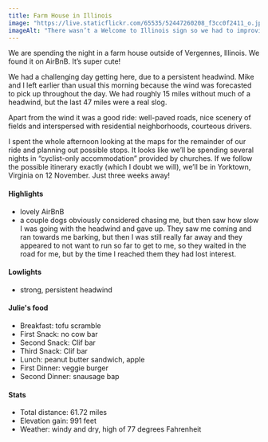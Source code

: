 ```yaml
---
title: Farm House in Illinois
image: "https://live.staticflickr.com/65535/52447260208_f3cc0f2411_o.jpg"
imageAlt: "There wasn’t a Welcome to Illinois sign so we had to improvise"
---
```


We are spending the night in a farm house outside of Vergennes, Illinois. We found it on AirBnB. It’s super cute! 

We had a challenging day getting here, due to a persistent headwind. Mike and I left earlier than usual this morning because the wind was forecasted to pick up throughout the day. We had roughly 15 miles without much of a headwind, but the last 47 miles were a real slog. 

Apart from the wind it was a good ride: well-paved roads, nice scenery of fields and interspersed with residential neighborhoods, courteous drivers. 

I spent the whole afternoon looking at the maps for the remainder of our ride and planning out possible stops. It looks like we’ll be spending several nights in “cyclist-only accommodation” provided by churches. If we follow the possible itinerary exactly (which I doubt we will), we’ll be in Yorktown, Virginia on 12 November. Just three weeks away!

#### Highlights
- lovely AirBnB
- a couple dogs obviously considered chasing me, but then saw how slow I was going with the headwind and gave up. They saw me coming and ran towards me barking, but then I was still really far away and they appeared to not want to run so far to get to me, so they waited in the road for me, but by the time I reached them they had lost interest. 

#### Lowlights
- strong, persistent headwind 

#### Julie's food
- Breakfast: tofu scramble 
- First Snack: no cow bar
- Second Snack: Clif bar
- Third Snack: Clif bar
- Lunch: peanut butter sandwich, apple 
- First Dinner: veggie burger
- Second Dinner: snausage bap 

#### Stats
- Total distance: 61.72 miles
- Elevation gain: 991 feet
- Weather: windy and dry, high of 77 degrees Fahrenheit

